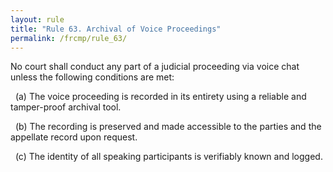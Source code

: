 ```yaml
---
layout: rule
title: "Rule 63. Archival of Voice Proceedings"
permalink: /frcmp/rule_63/
---
```


No court shall conduct any part of a judicial proceeding via voice chat unless the following conditions are met:

&nbsp;&nbsp;(a) The voice proceeding is recorded in its entirety using a reliable and tamper-proof archival tool.

&nbsp;&nbsp;(b) The recording is preserved and made accessible to the parties and the appellate record upon request.

&nbsp;&nbsp;(c) The identity of all speaking participants is verifiably known and logged.